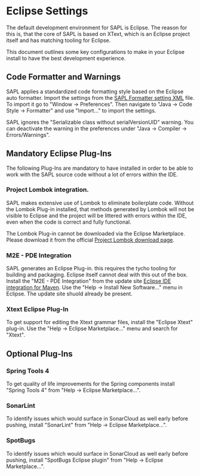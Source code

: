 # Eclipse Settings

The default development environment for SAPL is Eclipse. The reason for this is, that the core of SAPL is based on XText, which is an Eclipse project itself and has matching tooling for Eclipse.

This document outlines some key configurations to make in your Eclipse install to have the best development experience.

## Code Formatter and Warnings

SAPL applies a standardized code formatting style based on the Eclipse auto formatter. Import the settings from the [SAPL Formatter setting XML](https://github.com/heutelbeck/sapl-policy-engine/blob/master/formatter.xml) file. To import it go to "Window -> Preferences". Then navigate to "Java -> Code Style -> Formatter" and use "Import..." to import the settings.

SAPL ignores the "Serializable class without serialVersionUID" warning. You can deactivate the warning in the preferences under "Java -> Compiler -> Errors/Warnings".

## Mandatory Eclipse Plug-Ins 

The following Plug-Ins are mandatory to have installed in order to be able to work with the SAPL source code without a lot of errors within the IDE.

### Project Lombok integration.

SAPL makes extensive use of Lombok to eliminate boilerplate code. Without the Lombok Plug-in installed, that methods generated by Lombok will not be visible to Eclipse and the project will be littered with errors within the IDE, even when the code is correct and fully functional.

The Lombok Plug-in cannot be downloaded via the Eclipse Marketplace. Please download it from the official [Project Lombok download page](https://projectlombok.org/download).

### M2E - PDE Integration

SAPL generates an Eclipse Plug-in. this requires the tycho tooling for building and packaging. Eclipse itself cannot deal with this out of the box.
Install the "M2E - PDE Integration" from the update site [Eclipse IDE integration for Maven](https://download.eclipse.org/technology/m2e/releases/latest). Use the "Help -> Install New Software..." menu in Eclipse. The update site shuold already be present.

### Xtext Eclipse Plug-In

To get support for editing the Xtext grammar files, install the "Eclipse Xtext" plug-in. Use the "Help -> Eclipse Marketplace..." menu and search for "Xtext".

## Optional Plug-Ins

### Spring Tools 4

To get quality of life improvements for the Spring components install "Spring Tools 4" from "Help -> Eclipse Marketplace...".

### SonarLint

To identify issues which would surface in SonarCloud as well early before pushing, install "SonarLint" from "Help -> Eclipse Marketplace...".

### SpotBugs

To identify issues which would surface in SonarCloud as well early before pushing, install "SpotBugs Eclipse plugin" from "Help -> Eclipse Marketplace...".
